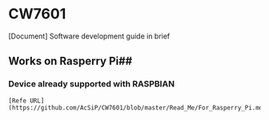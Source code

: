 # CW7601
[Document] Software development guide in brief


## Works on Rasperry Pi##
  ### Device already supported with RASPBIAN ###
    [Refe URL](https://github.com/AcSiP/CW7601/blob/master/Read_Me/For_Rasperry_Pi.md)
